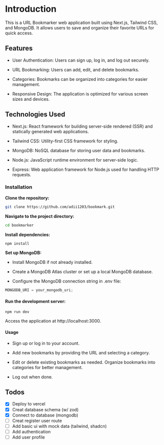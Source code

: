 # Introduction

This is a URL Bookmarker web application built using Next.js, Tailwind CSS, and MongoDB. It allows users to save and organize their favorite URLs for quick access.

## Features

- User Authentication: Users can sign up, log in, and log out securely.

- URL Bookmarking: Users can add, edit, and delete bookmarks.

- Categories: Bookmarks can be organized into categories for easier management.

- Responsive Design: The application is optimized for various screen sizes and devices.

## Technologies Used

- Next.js: React framework for building server-side rendered (SSR) and statically generated web applications.

- Tailwind CSS: Utility-first CSS framework for styling.

- MongoDB: NoSQL database for storing user data and bookmarks.

- Node.js: JavaScript runtime environment for server-side logic.

- Express: Web application framework for Node.js used for handling HTTP requests.

### Installation

**Clone the repository:**

```bash
git clone https://github.com/adii1203/bookmark.git
```

**Navigate to the project directory:**

```bash
cd bookmarker
```

**Install dependencies:**

```bash
npm install
```

**Set up MongoDB:**

- Install MongoDB if not already installed.

- Create a MongoDB Atlas cluster or set up a local MongoDB database.

- Configure the MongoDB connection string in .env file:

```javascript
MONGODB_URI = your_mongodb_uri;
```

#### Run the development server:

```bash
npm run dev
```

Access the application at http://localhost:3000.

#### Usage

- Sign up or log in to your account.

- Add new bookmarks by providing the URL and selecting a category.

- Edit or delete existing bookmarks as needed.
  Organize bookmarks into categories for better management.

- Log out when done.

## Todos

- [x] Deploy to vercel
- [x] Creat database schema (w/ zod)
- [x] Connect to database (mongodb)
- [ ] Creat register user route
- [ ] Add basic ui with mock data (tailwind, shadcn)
- [ ] Add authentication
- [ ] Add user profile

